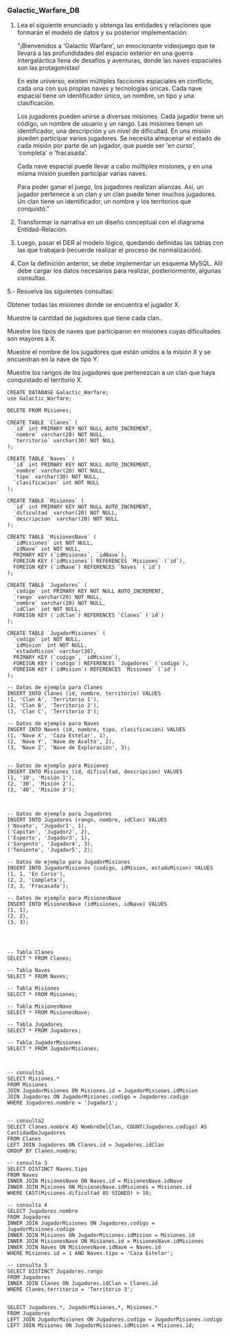 ### Galactic_Warfare_DB

1. Lea el siguiente enunciado y obtenga las entidades y relaciones que formarán el modelo de datos y su posterior implementación.

   "¡Bienvenidos a 'Galactic Warfare', un emocionante videojuego que te llevará a las profundidades del espacio exterior en una guerra intergaláctica llena de desafíos y aventuras, donde las naves espaciales son las protagonistas!

   En este universo, existen múltiples facciones espaciales en conflicto, cada una con sus propias naves y tecnologías únicas. Cada nave espacial tiene un identificador único, un nombre, un tipo y una clasificación.

   Los jugadores pueden unirse a diversas misiones. Cada jugador tiene un código, un nombre de usuario y un rango. Las misiones tienen un identificador, una descripción y un nivel de dificultad. En una misión pueden participar varios jugadores. Se necesita almacenar el estado de cada misión por parte de un jugador, que puede ser 'en curso', 'completa' o 'fracasada'.

   Cada nave espacial puede llevar a cabo múltiples misiones, y en una misma misión pueden participar varias naves.

   Para poder ganar el juego, los jugadores realizan alianzas. Así, un jugador pertenece a un clan y un clan puede tener muchos jugadores. Un clan tiene un identificador, un nombre y los territorios que conquistó."

2. Transformar la narrativa en un diseño conceptual con el diagrama Entidad-Relación.

3. Luego, pasar el DER al modelo lógico, quedando definidas las tablas con las que trabajará (recuerde realizar el proceso de normalización).

4. Con la definición anterior, se debe implementar un esquema MySQL. Allí debe cargar los datos necesarios para realizar, posteriormente, algunas consultas.

5.- Resuelva las siguientes consultas:

Obtener todas las misiones donde se encuentra el jugador X.

Muestre la cantidad de jugadores que tiene cada clan..

Muestre los tipos de naves que participaron en misiones cuyas dificultades son mayores a X.

Muestre el nombre de los jugadores que están unidos a la misión X y se encuentran en la nave de tipo Y.

Muestre los rangos de los jugadores que pertenezcan a un clan que haya conquistado el territorio X.


```
CREATE DATABASE Galactic_Warfare;
use Galactic_Warfare;

DELETE FROM Misiones;

CREATE TABLE `Clanes` (
  `id` int PRIMARY KEY NOT NULL AUTO_INCREMENT,
  `nombre` varchar(20) NOT NULL,
  `territorio` varchar(30) NOT NULL
);

CREATE TABLE `Naves` (
  `id` int PRIMARY KEY NOT NULL AUTO_INCREMENT,
  `nombre` varchar(20) NOT NULL,
  `tipo` varchar(30) NOT NULL,
  `clasificacion` int NOT NULL
);

CREATE TABLE `Misiones` (
  `id` int PRIMARY KEY NOT NULL AUTO_INCREMENT,
  `dificultad` varchar(20) NOT NULL,
  `descripcion` varchar(20) NOT NULL
);

CREATE TABLE `MisionesNave` (
  `idMisiones` int NOT NULL,
  `idNave` int NOT NULL,
  PRIMARY KEY (`idMisiones`, `idNave`),
  FOREIGN KEY (`idMisiones`) REFERENCES `Misiones` (`id`),
  FOREIGN KEY (`idNave`) REFERENCES `Naves` (`id`)
);

CREATE TABLE `Jugadores` (
  `codigo` int PRIMARY KEY NOT NULL AUTO_INCREMENT,
  `rango` varchar(20) NOT NULL,
  `nombre` varchar(20) NOT NULL,
  `idClan` int NOT NULL,
  FOREIGN KEY (`idClan`) REFERENCES `Clanes` (`id`)
);

CREATE TABLE `JugadorMisiones` (
  `codigo` int NOT NULL,
  `idMision` int NOT NULL,
  `estadoMision` varchar(30),
  PRIMARY KEY (`codigo`, `idMision`),
  FOREIGN KEY (`codigo`) REFERENCES `Jugadores` (`codigo`),
  FOREIGN KEY (`idMision`) REFERENCES `Misiones` (`id`)
);

-- Datos de ejemplo para Clanes
INSERT INTO Clanes (id, nombre, territorio) VALUES
(1, 'Clan A', 'Territorio 1'),
(2, 'Clan B', 'Territorio 2'),
(3, 'Clan C', 'Territorio 3');

-- Datos de ejemplo para Naves
INSERT INTO Naves (id, nombre, tipo, clasificacion) VALUES
(1, 'Nave X', 'Caza Estelar', 1),
(2, 'Nave Y', 'Nave de Asalto', 2),
(3, 'Nave Z', 'Nave de Exploración', 3);


-- Datos de ejemplo para Misiones
INSERT INTO Misiones (id, dificultad, descripcion) VALUES
(1, '10', 'Misión 1'),
(2, '30', 'Misión 2'),
(3, '40', 'Misión 3');



-- Datos de ejemplo para Jugadores
INSERT INTO Jugadores (rango, nombre, idClan) VALUES
('Novato', 'Jugador1', 1),
('Capitan', 'Jugador2', 2),
('Experto', 'Jugador3', 1),
('Sargento', 'Jugador4', 3),
('Teniente', 'Jugador5', 2);

-- Datos de ejemplo para JugadorMisiones
INSERT INTO JugadorMisiones (codigo, idMision, estadoMision) VALUES
(1, 1, 'En Curso'),
(2, 2, 'Completa'),
(3, 3, 'Fracasada');

-- Datos de ejemplo para MisionesNave
INSERT INTO MisionesNave (idMisiones, idNave) VALUES
(1, 1),
(2, 2),
(3, 3);




-- Tabla Clanes
SELECT * FROM Clanes;

-- Tabla Naves
SELECT * FROM Naves;

-- Tabla Misiones
SELECT * FROM Misiones;

-- Tabla MisionesNave
SELECT * FROM MisionesNave;

-- Tabla Jugadores
SELECT * FROM Jugadores;

-- Tabla JugadorMisiones
SELECT * FROM JugadorMisiones;



-- consulta1
SELECT Misiones.*
FROM Misiones
JOIN JugadorMisiones ON Misiones.id = JugadorMisiones.idMision
JOIN Jugadores ON JugadorMisiones.codigo = Jugadores.codigo
WHERE Jugadores.nombre = 'Jugador1';


-- consulta2
SELECT Clanes.nombre AS NombreDelClan, COUNT(Jugadores.codigo) AS CantidadDeJugadores
FROM Clanes
LEFT JOIN Jugadores ON Clanes.id = Jugadores.idClan
GROUP BY Clanes.nombre;

-- consulta 3
SELECT DISTINCT Naves.tipo
FROM Naves
INNER JOIN MisionesNave ON Naves.id = MisionesNave.idNave
INNER JOIN Misiones ON MisionesNave.idMisiones = Misiones.id
WHERE CAST(Misiones.dificultad AS SIGNED) > 10;

-- consulta 4 
SELECT Jugadores.nombre
FROM Jugadores
INNER JOIN JugadorMisiones ON Jugadores.codigo = JugadorMisiones.codigo
INNER JOIN Misiones ON JugadorMisiones.idMision = Misiones.id
INNER JOIN MisionesNave ON Misiones.id = MisionesNave.idMisiones
INNER JOIN Naves ON MisionesNave.idNave = Naves.id
WHERE Misiones.id = 1 AND Naves.tipo = 'Caza Estelar';

-- consulta 5
SELECT DISTINCT Jugadores.rango
FROM Jugadores
INNER JOIN Clanes ON Jugadores.idClan = Clanes.id
WHERE Clanes.territorio = 'Territorio 3';


SELECT Jugadores.*, JugadorMisiones.*, Misiones.*
FROM Jugadores
LEFT JOIN JugadorMisiones ON Jugadores.codigo = JugadorMisiones.codigo
LEFT JOIN Misiones ON JugadorMisiones.idMision = Misiones.id;

```
